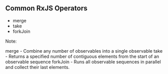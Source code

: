 ## Common RxJS Operators

- merge
- take
- forkJoin

Note:

merge - Combine any number of observables into a single observable
take - Returns a specified number of contiguous elements from the start of an observable sequence
forkJoin - Runs all observable sequences in parallel and collect their last elements.